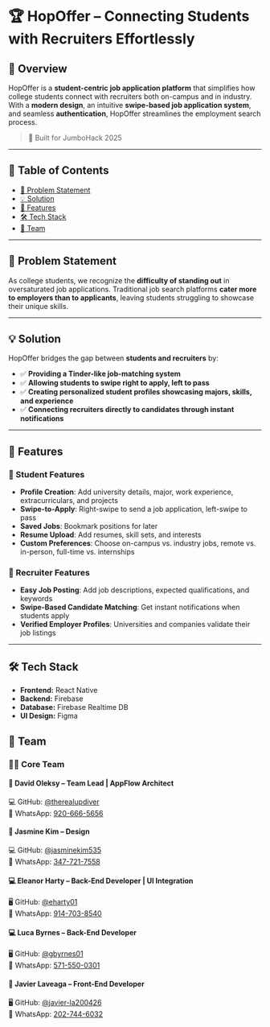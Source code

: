# 🏆 HopOffer – Connecting Students with Recruiters Effortlessly

## 📌 Overview
HopOffer is a **student-centric job application platform** that simplifies how college students connect with recruiters both on-campus and in industry. With a **modern design**, an intuitive **swipe-based job application system**, and seamless **authentication**, HopOffer streamlines the employment search process.

> 🚀 Built for JumboHack 2025

---

## 📖 Table of Contents
- [🎯 Problem Statement](#-problem-statement)
- [💡 Solution](#-solution)
- [🔧 Features](#-features)
- [🛠 Tech Stack](#-tech-stack)
- [🤝 Team](#-team)

---

## 🎯 Problem Statement
As college students, we recognize the **difficulty of standing out** in oversaturated job applications. Traditional job search platforms **cater more to employers than to applicants**, leaving students struggling to showcase their unique skills.

---

## 💡 Solution
HopOffer bridges the gap between **students and recruiters** by:
- ✅ **Providing a Tinder-like job-matching system**
- ✅ **Allowing students to swipe right to apply, left to pass**
- ✅ **Creating personalized student profiles showcasing majors, skills, and experience**
- ✅ **Connecting recruiters directly to candidates through instant notifications**
---

## 🔧 Features

### 📌 Student Features
- **Profile Creation**: Add university details, major, work experience, extracurriculars, and projects
- **Swipe-to-Apply**: Right-swipe to send a job application, left-swipe to pass
- **Saved Jobs**: Bookmark positions for later
- **Resume Upload**: Add resumes, skill sets, and interests
- **Custom Preferences**: Choose on-campus vs. industry jobs, remote vs. in-person, full-time vs. internships

### 📌 Recruiter Features
- **Easy Job Posting**: Add job descriptions, expected qualifications, and keywords
- **Swipe-Based Candidate Matching**: Get instant notifications when students apply
- **Verified Employer Profiles**: Universities and companies validate their job listings

---

## 🛠 Tech Stack

- **Frontend:** React Native  
- **Backend:** Firebase  
- **Database:** Firebase Realtime DB  
- **UI Design:** Figma  

## 🤝 Team

### 👨‍💻 Core Team

#### 🚀 **David Oleksy** – Team Lead | AppFlow Architect
💻 GitHub: [@therealupdiver](https://github.com/TheRealUPDiver)  
📱 WhatsApp: [920-666-5656](tel:4143314306)  

#### 🎨 **Jasmine Kim** – Design
💻 GitHub: [@jasminekim535](https://github.com/jasminekim535)  
📱 WhatsApp: [347-721-7558](tel:3477217558)  

#### 💻 **Eleanor Harty** – Back-End Developer | UI Integration
🖥 GitHub: [@eharty01](https://github.com/eharty01)  
📱 WhatsApp: [914-703-8540](tel:9147038540)  

#### 💻 **Luca Byrnes** – Back-End Developer  
🖥 GitHub: [@gbyrnes01](https://github.com/gbyrnes01)  
📱 WhatsApp: [571-550-0301](tel:5715500301)  

#### 🔧 **Javier Laveaga** – Front-End Developer  
🖥 GitHub: [@javier-la200426](https://github.com/javier-la200426)  
📱 WhatsApp: [202-744-6032](tel:2027446032)  

